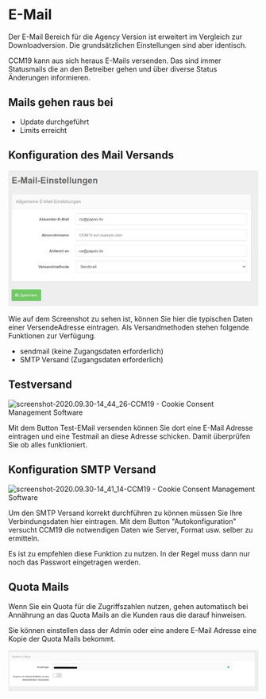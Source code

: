 # E-Mail

Der E-Mail Bereich für die Agency Version ist erweitert im Vergleich zur Downloadversion. Die grundsätzlichen Einstellungen sind aber identisch.

CCM19 kann aus sich heraus E-Mails versenden. Das sind immer Statusmails die an den Betreiber gehen und über diverse Status Änderungen informieren.

## Mails gehen raus bei

+ Update durchgeführt
+ Limits erreicht



## Konfiguration des Mail Versands

![screenshot-2020.09.30-14_41_14-CCM19 - Cookie Consent Management Software (../assets/screenshot-2020.09.30-14_41_14-CCM19%2520-%2520Cookie%2520Consent%2520Management%2520Software%2520(1).jpg)](../assets/screenshot-2020.09.30-14_41_14-CCM19%20-%20Cookie%20Consent%20Management%20Software%20(1).jpg)

Wie auf dem Screenshot zu sehen ist, können Sie hier die typischen Daten einer VersendeAdresse eintragen. Als Versandmethoden stehen folgende Funktionen zur Verfügung.

+ sendmail (keine Zugangsdaten erforderlich)
+ SMTP Versand (Zugangsdaten erforderlich)



## Testversand

![screenshot-2020.09.30-14_44_26-CCM19 - Cookie Consent Management Software](../assets/screenshot-2020.09.30-14_44_26-CCM19%2520-%2520Cookie%2520Consent%2520Management%2520Software.jpg)

Mit dem Button Test-EMail versenden können Sie dort eine E-Mail Adresse eintragen und eine Testmail an diese Adresse schicken. Damit überprüfen Sie ob alles funktioniert.



## Konfiguration SMTP Versand

![screenshot-2020.09.30-14_41_14-CCM19 - Cookie Consent Management Software](../assets/screenshot-2020.09.30-14_41_14-CCM19%2520-%2520Cookie%2520Consent%2520Management%2520Software.jpg)

Um den SMTP Versand korrekt durchführen zu können müssen Sie Ihre Verbindungsdaten hier eintragen. Mit dem Button "Autokonfiguration" versucht CCM19 die notwendigen Daten wie Server, Format usw. selber zu ermitteln.

Es ist zu empfehlen diese Funktion zu nutzen. In der Regel muss dann nur noch das Passwort eingetragen werden.

## Quota Mails

Wenn Sie ein Quota für die Zugriffszahlen nutzen, gehen automatisch bei Annährung an das Quota Mails an die Kunden raus die darauf hinweisen. 

Sie können einstellen dass der Admin oder eine andere E-Mail Adresse eine Kopie der Quota Mails bekommt.

![screenshot-2020.10.01-15_04_49-1601557489896 (1)](../assets/screenshot-2020.10.01-15_04_49-1601557489896%20(1).jpg)